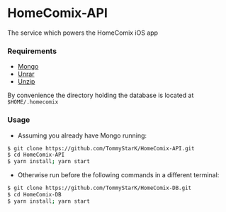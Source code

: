 # HomeComix-API

The service which powers the HomeComix iOS app

### Requirements

- [Mongo](https://mongodb.github.io/node-mongodb-native/)
- [Unrar](https://www.rarlab.com/rar_add.htm)
- [Unzip](http://www.7-zip.org/)

By convenience the directory holding the database is located at `$HOME/.homecomix`

### Usage

- Assuming you already have Mongo running:

```bash
$ git clone https://github.com/TommyStarK/HomeComix-API.git
$ cd HomeComix-API
$ yarn install; yarn start
```

- Otherwise run before the following commands in a different terminal:

```bash
$ git clone https://github.com/TommyStarK/HomeComix-DB.git
$ cd HomeComix-DB
$ yarn install; yarn start
```
